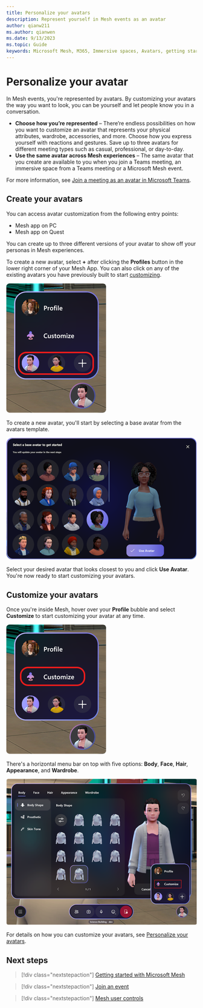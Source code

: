 ```yaml
---
title: Personalize your avatars
description: Represent yourself in Mesh events as an avatar
author: qianw211    
ms.author: qianwen
ms.date: 9/13/2023
ms.topic: Guide
keywords: Microsoft Mesh, M365, Immersive spaces, Avatars, getting started, documentation, features
---
```


# Personalize your avatar

In Mesh events, you're represented by avatars. By customizing your avatars the way you want to look, you can be yourself and let people know you in a conversation.

* **Choose how you’re represented** – There’re endless possibilities on how you want to customize an avatar that represents your physical attributes, wardrobe, accessories, and more. Choose how you express yourself with reactions and gestures. Save up to three avatars for different meeting types such as casual, professional, or day-to-day.
* **Use the same avatar across Mesh experiences** – The same avatar that you create are available to you when you join a Teams meeting, an immersive space from a Teams meeting or a Microsoft Mesh event.

For more information, see [Join a meeting as an avatar in Microsoft Teams](https://support.microsoft.com/en-us/office/join-a-meeting-as-an-avatar-in-microsoft-teams-5384e7b7-30c7-4bcb-8065-0c9e830cc8ad).

## Create your avatars

You can access avatar customization from the following entry points:

* Mesh app on PC
* Mesh app on Quest

You can create up to three different versions of your avatar to show off your personas in Mesh experiences. 

To create a new avatar, select **+** after clicking the **Profiles** button in the lower right corner of your Mesh App. You can also click on any of the existing avatars you have previously built to start [customizing](#customize-your-avatars).

![A screenshot of the Profile menu](media/profile-customize-avatar.png)

To create a new avatar, you'll start by selecting a base avatar from the avatars template.

![A screenshot of the avatars template](media/avatars-template.png)

Select your desired avatar that looks closest to you and click **Use Avatar**. You're now ready to start customizing your avatars.

## Customize your avatars

Once you're inside Mesh, hover over your **Profile** bubble and select **Customize** to start customizing your avatar at any time. 

![A screenshot of the Profile menu](media/profile-customize.png)

There's a horizontal menu bar on top with five options: **Body**, **Face**, **Hair**, **Appearance**, and **Wardrobe**.

![A screenshot of the avatars customization dialog](media/image117.png)

For details on how you can customize your avatars, see [Personalize your avatars]().

## Next steps

   > [!div class="nextstepaction"]
   > [Getting started with Microsoft Mesh](getting-started.md)

   > [!div class="nextstepaction"]
   > [Join an event](join-an-event.md)

   > [!div class="nextstepaction"]
   > [Mesh user controls](mmesh-user-controls.md)